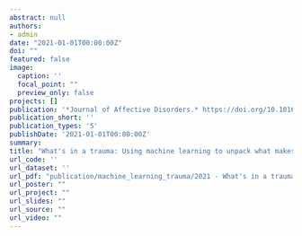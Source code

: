 ```yaml
---
abstract: null
authors:
- admin
date: "2021-01-01T00:00:00Z"
doi: ""
featured: false
image:
  caption: ''
  focal_point: ""
  preview_only: false
projects: []
publication: '*Journal of Affective Disorders.* https://doi.org/10.1016/j.jad.2021.07.066'
publication_short: ''
publication_types: '5'
publishDate: '2021-01-01T00:00:00Z'
summary: 
title: "What's in a trauma: Using machine learning to unpack what makes an event traumatic"
url_code: ''
url_dataset: ''
url_pdf: "publication/machine_learning_trauma/2021 - What's in a trauma - Using machine learning to unpack what makes an event traumatic - Jones.pdf"
url_poster: ""
url_project: ""
url_slides: ""
url_source: ""
url_video: ""
---
```


